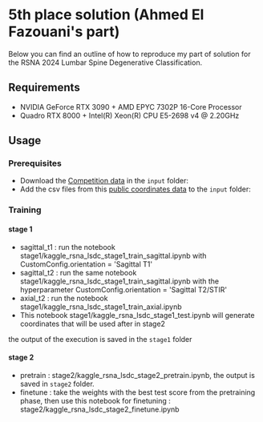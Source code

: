 # 5th place solution (Ahmed El Fazouani's part)
Below you can find an outline of how to reproduce my part of solution for the RSNA 2024 Lumbar Spine Degenerative Classification.
## Requirements
- NVIDIA GeForce RTX 3090 + AMD EPYC 7302P 16-Core Processor
- Quadro RTX 8000 + Intel(R) Xeon(R) CPU E5-2698 v4 @ 2.20GHz
## Usage
### Prerequisites
- Download the [Competition data](https://www.kaggle.com/competitions/rsna-2024-lumbar-spine-degenerative-classification/data) in the `input` folder: 
- Add the csv files from this [public coordinates data](https://www.kaggle.com/datasets/brendanartley/lumbar-coordinate-pretraining-dataset) to the `input` folder:
### Training
#### stage 1
- sagittal_t1 : run the notebook stage1/kaggle_rsna_lsdc_stage1_train_sagittal.ipynb with CustomConfig.orientation =  'Sagittal T1'
- sagittal_t2 : run the same notebook stage1/kaggle_rsna_lsdc_stage1_train_sagittal.ipynb with the hyperparameter CustomConfig.orientation = 'Sagittal T2/STIR'
- axial_t2 : run the notebook stage1/kaggle_rsna_lsdc_stage1_train_axial.ipynb
- This notebook stage1/kaggle_rsna_lsdc_stage1_test.ipynb will generate coordinates that will be used after in stage2

the output of the execution is saved in the `stage1` folder
#### stage 2
- pretrain : stage2/kaggle_rsna_lsdc_stage2_pretrain.ipynb, the output is saved in `stage2` folder.
- finetune : take the weights with the best test score from the pretraining phase, then use this notebook for finetuning : stage2/kaggle_rsna_lsdc_stage2_finetune.ipynb


